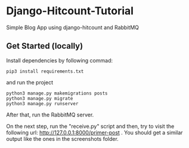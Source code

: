 # Django-Hitcount-Tutorial
Simple Blog App using django-hitcount and RabbitMQ

## Get Started (locally)

Install dependencies by following commad:

```
pip3 install requirements.txt
```
and run the project

```
python3 manage.py makemigrations posts
python3 manage.py migrate
python3 manage.py runserver
```
After that, run the RabbitMQ server.

On the next step, run the "receive.py" script and then, try to visit the following url: http://127.0.0.1:8000/primer-post . You should get a similar output like the ones in the screenshots folder.
